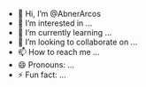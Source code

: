 - 👋 Hi, I’m @AbnerArcos
- 👀 I’m interested in ...
- 🌱 I’m currently learning ...
- 💞️ I’m looking to collaborate on ...
- 📫 How to reach me ...
- 😄 Pronouns: ...
- ⚡ Fun fact: ...

<!---
AbnerArcos/AbnerArcos is a ✨ special ✨ repository because its `README.md` (this file) appears on your GitHub profile.
You can click the Preview link to take a look at your changes.
--->
